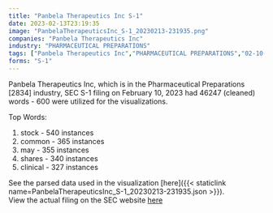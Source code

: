 ```yaml
---
title: "Panbela Therapeutics Inc S-1"
date: 2023-02-13T23:19:35
image: "PanbelaTherapeuticsInc_S-1_20230213-231935.png"
companies: "Panbela Therapeutics Inc"
industry: "PHARMACEUTICAL PREPARATIONS"
tags: ["Panbela Therapeutics Inc","PHARMACEUTICAL PREPARATIONS","02-10-2023","S-1"]
forms: "S-1"
---
```

Panbela Therapeutics Inc, which is in the Pharmaceutical Preparations [2834] industry, SEC S-1 filing on February 10, 2023 had 46247 (cleaned) words - 600 were utilized for the visualizations.

Top Words:
1. stock - 540 instances
2. common - 365 instances
3. may - 355 instances
4. shares - 340 instances
5. clinical - 327 instances


See the parsed data used in the visualization [here]({{< staticlink name=PanbelaTherapeuticsInc_S-1_20230213-231935.json >}}).  
View the actual filing on the SEC website [here](https://www.sec.gov/Archives/edgar/data/1029125/0001437749-23-003062.txt)